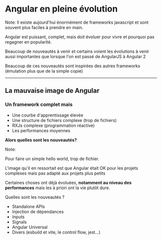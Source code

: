 # Angular en pleine évolution

Note:
Il existe aujourd'hui énormément de frameworks javascript et sont souvent plus faciles à prendre en main.

Angular est puissant, complet, mais doit évoluer pour vivre et pourquoi pas regagner en popularité.

Beaucoup de nouveautés à venir et certains voient les évolutions à venir aussi importantes que lorsque l'on est passé de AngularJS à Angular 2

Beaucoup de ces nouveautés sont inspirées des autres frameworks (émulation plus que de la simple copie)

---

## La mauvaise image de Angular

### Un framework complet mais
- Une courbe d'apprentissage élevée <!-- .element: class="fragment" -->
- Une structure de fichiers complexe (trop de fichiers) <!-- .element: class="fragment" -->
- RXJs complexe (programmation réactive) <!-- .element: class="fragment" -->
- Les performances moyennes <!-- .element: class="fragment" -->

**Alors quelles sont les nouveautés?** <!-- .element: class="fragment" -->

Note: 

Pour faire un simple hello world, trop de fichier.

L'image qu'il en ressortait est que Angular était OK pour les projets complexes mais pas adapté aux projets plus petits

Certaines choses ont déjà évoluées, **notamment au niveau des performances** mais les à priori ont la vie plutôt dure.

Quelles sont les nouveautés ?

- Standalone APIs
- Injection de dépendances
- Inputs
- Signals
- Angular Universal
- Divers (esbuild et vite, le control flow, jest...)
